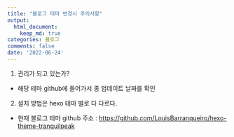 ```yaml
---
title: "블로그 테마 변경시 주의사항"
output:
  html_document:
    keep_md: true
categories: 블로그
comments: false
date: '2022-06-24'
---
```




1. 관리가 되고 있는가?
  - 해당 테마 github에 들어가서 종 업데이트 날짜를 확인
2. 설치 방법은 hexo 테마 별로 다 다르다.

- 현재 블로그 테마 github 주소 : https://github.com/LouisBarranqueiro/hexo-theme-tranquilpeak
